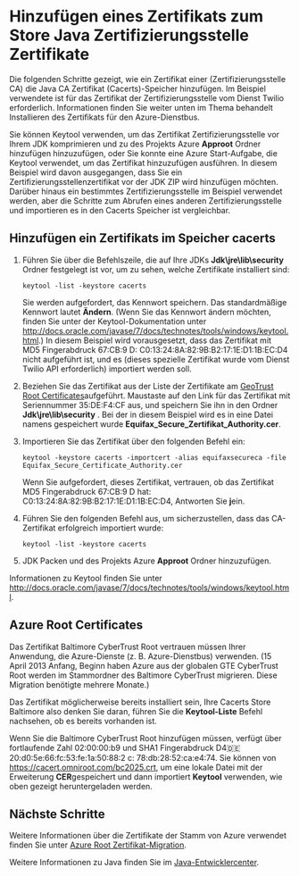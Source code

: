 <properties 
    pageTitle="Hinzufügen ein Zertifikats im Speicher Java Zertifizierungsstelle | Microsoft Azure" 
    description="Erfahren Sie, wie Sie ein Zertifikat einer (Zertifizierungsstelle CA) zum Java CA Zertifikat (Cacerts) Store Twilio Dienst oder Azure-Dienstbus hinzufügen." 
    services="" 
    documentationCenter="java" 
    authors="rmcmurray" 
    manager="wpickett" 
    editor=""/>

<tags 
    ms.service="multiple" 
    ms.workload="na" 
    ms.tgt_pltfrm="na" 
    ms.devlang="Java" 
    ms.topic="article" 
    ms.date="08/11/2016" 
    ms.author="robmcm"/>

# <a name="adding-a-certificate-to-the-java-ca-certificates-store"></a>Hinzufügen eines Zertifikats zum Store Java Zertifizierungsstelle Zertifikate
Die folgenden Schritte gezeigt, wie ein Zertifikat einer (Zertifizierungsstelle CA) die Java CA Zertifikat (Cacerts)-Speicher hinzufügen. Im Beispiel verwendete ist für das Zertifikat der Zertifizierungsstelle vom Dienst Twilio erforderlich. Informationen finden Sie weiter unten im Thema behandelt Installieren des Zertifikats für den Azure-Dienstbus. 

Sie können Keytool verwenden, um das Zertifikat Zertifizierungsstelle vor Ihrem JDK komprimieren und zu des Projekts Azure **Approot** Ordner hinzufügen hinzuzufügen, oder Sie konnte eine Azure Start-Aufgabe, die Keytool verwendet, um das Zertifikat hinzuzufügen ausführen. In diesem Beispiel wird davon ausgegangen, dass Sie ein Zertifizierungsstellenzertifikat vor der JDK ZIP wird hinzufügen möchten. Darüber hinaus ein bestimmtes Zertifizierungsstelle im Beispiel verwendet werden, aber die Schritte zum Abrufen eines anderen Zertifizierungsstelle und importieren es in den Cacerts Speicher ist vergleichbar.

## <a name="to-add-a-certificate-to-the-cacerts-store"></a>Hinzufügen ein Zertifikats im Speicher cacerts

1. Führen Sie über die Befehlszeile, die auf Ihre JDKs **Jdk\jre\lib\security** Ordner festgelegt ist vor, um zu sehen, welche Zertifikate installiert sind:

    `keytool -list -keystore cacerts`

    Sie werden aufgefordert, das Kennwort speichern. Das standardmäßige Kennwort lautet **Ändern**. (Wenn Sie das Kennwort ändern möchten, finden Sie unter der Keytool-Dokumentation unter <http://docs.oracle.com/javase/7/docs/technotes/tools/windows/keytool.html>.) In diesem Beispiel wird vorausgesetzt, dass das Zertifikat mit MD5 Fingerabdruck 67:CB:9 D: C0:13:24:8A:82:9B:B2:17:1E:D1:1B:EC:D4 nicht aufgeführt ist, und es (dieses spezielle Zertifikat wurde vom Dienst Twilio API erforderlich) importiert werden soll.
2. Beziehen Sie das Zertifikat aus der Liste der Zertifikate am [GeoTrust Root Certificates](http://www.geotrust.com/resources/root-certificates/)aufgeführt. Maustaste auf den Link für das Zertifikat mit Seriennummer 35:DE:F4:CF aus, und speichern Sie ihn in den Ordner **Jdk\jre\lib\security** . Bei der in diesem Beispiel wird es in eine Datei namens gespeichert wurde **Equifax\_Secure\_Zertifikat\_Authority.cer**.
3. Importieren Sie das Zertifikat über den folgenden Befehl ein:

    `keytool -keystore cacerts -importcert -alias equifaxsecureca -file Equifax_Secure_Certificate_Authority.cer`

    Wenn Sie aufgefordert, dieses Zertifikat, vertrauen, ob das Zertifikat MD5 Fingerabdruck 67:CB:9 D hat: C0:13:24:8A:82:9B:B2:17:1E:D1:1B:EC:D4, Antworten Sie **j**ein.
4. Führen Sie den folgenden Befehl aus, um sicherzustellen, dass das CA-Zertifikat erfolgreich importiert wurde:

    `keytool -list -keystore cacerts`

5. JDK Packen und des Projekts Azure **Approot** Ordner hinzuzufügen.

Informationen zu Keytool finden Sie unter <http://docs.oracle.com/javase/7/docs/technotes/tools/windows/keytool.html>.

## <a name="azure-root-certificates"></a>Azure Root Certificates

Das Zertifikat Baltimore CyberTrust Root vertrauen müssen Ihrer Anwendung, die Azure-Dienste (z. B. Azure-Dienstbus) verwenden. (15 April 2013 Anfang, Beginn haben Azure aus der globalen GTE CyberTrust Root werden im Stammordner des Baltimore CyberTrust migrieren. Diese Migration benötigte mehrere Monate.)

Das Zertifikat möglicherweise bereits installiert sein, Ihre Cacerts Store Baltimore also denken Sie daran, führen Sie die **Keytool-Liste** Befehl nachsehen, ob es bereits vorhanden ist.

Wenn Sie die Baltimore CyberTrust Root hinzufügen müssen, verfügt über fortlaufende Zahl 02:00:00:b9 und SHA1 Fingerabdruck D4:de:20:d0:5e:66:fc:53:fe:1a:50:88:2 c: 78:db:28:52:ca:e4:74. Sie können von <https://cacert.omniroot.com/bc2025.crt>, um eine lokale Datei mit der Erweiterung **CER**gespeichert und dann importiert **Keytool** verwenden, wie oben gezeigt heruntergeladen werden.

## <a name="next-steps"></a>Nächste Schritte

Weitere Informationen über die Zertifikate der Stamm von Azure verwendet finden Sie unter [Azure Root Zertifikat-Migration](http://blogs.msdn.com/b/windowsazure/archive/2013/03/15/windows-azure-root-certificate-migration.aspx).

Weitere Informationen zu Java finden Sie im [Java-Entwicklercenter](/develop/java/).
